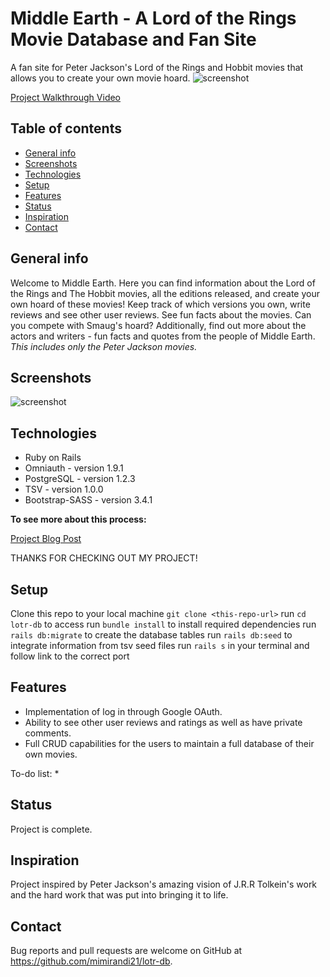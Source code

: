 # Middle Earth - A Lord of the Rings Movie Database and Fan Site
A fan site for Peter Jackson's Lord of the Rings and Hobbit movies that allows you to create your own movie hoard.
![screenshot](./public/LOTRLogin.png)

[Project Walkthrough Video](https://drive.google.com/file/d/12xtB-bY6oBehyJpDjHR8iT1JpmfOay5s/view?usp=sharing)

## Table of contents
* [General info](#general-info)
* [Screenshots](#screenshots)
* [Technologies](#technologies)
* [Setup](#setup)
* [Features](#features)
* [Status](#status)
* [Inspiration](#inspiration)
* [Contact](#contact)

## General info
Welcome to Middle Earth. Here you can find information about the Lord of the Rings and The Hobbit movies, all the editions released, and create your own hoard of these movies! Keep track of which versions you own, write reviews and see other user reviews. See fun facts about the movies. Can you compete with Smaug's hoard?
Additionally, find out more about the actors and writers - fun facts and quotes from the people of Middle Earth.
_This includes only the Peter Jackson movies._

## Screenshots
![screenshot](./public/LOTRMovie.png)

## Technologies
* Ruby on Rails
* Omniauth - version 1.9.1
* PostgreSQL - version 1.2.3
* TSV - version 1.0.0
* Bootstrap-SASS - version 3.4.1

****To see more about this process:****

[Project Blog Post](https://dev.to/meemeek/one-does-not-simply-build-a-rails-project-5522)

THANKS FOR CHECKING OUT MY PROJECT!

## Setup
Clone this repo to your local machine `git clone <this-repo-url>`
run `cd lotr-db` to access
run `bundle install` to install required dependencies
run `rails db:migrate` to create the database tables
run `rails db:seed` to integrate information from tsv seed files
run `rails s` in your terminal and follow link to the correct port

## Features
* Implementation of log in through Google OAuth.
* Ability to see other user reviews and ratings as well as have private comments.
* Full CRUD capabilities for the users to maintain a full database of their own movies.

To-do list:
* 

## Status
Project is complete.

## Inspiration
Project inspired by Peter Jackson's amazing vision of J.R.R Tolkein's work and the hard work that was put into bringing it to life.

## Contact
Bug reports and pull requests are welcome on GitHub at https://github.com/mimirandi21/lotr-db.
